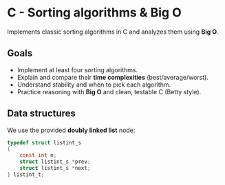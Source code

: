 # C - Sorting algorithms & Big O

Implements classic sorting algorithms in C and analyzes them using **Big O**.

## Goals
- Implement at least four sorting algorithms.
- Explain and compare their **time complexities** (best/average/worst).
- Understand stability and when to pick each algorithm.
- Practice reasoning with **Big O** and clean, testable C (Betty style).

## Data structures
We use the provided **doubly linked list** node:
```c
typedef struct listint_s
{
    const int n;
    struct listint_s *prev;
    struct listint_s *next;
} listint_t;
